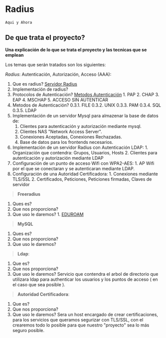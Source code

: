 # Radius
``Aqui y Ahora``
## De que trata el proyecto?
**Una explicación de lo que se trata el proyecto y las tecnicas que se emplean**


Los temas que serán tratados son los siguientes:

*Radius*: Autenticación, Autorización, Acceso (AAA):
1. Que es radius? [Servidor Radius](http://trabajotele08.blogspot.com.es/)
2. Implementación de radius?
  1. Protocolos de Autenticación? [Metodos Autenticación](http://karenmarce.blogspot.es/1307915040/) 
    1. PAP
    2. CHAP
    3. EAP
    4. MSCHAP
    5. ACCESO SIN AUTENTICAR
3. Metodos de Autenticación?
0.3.1. FILE
0.3.2. UNIX
0.3.3. PAM
0.3.4. SQL
0.3.5. LDAP
1. Implementación de un servidor Mysql para almazenar la base de datos de:
  	1. Clientes para autenticación y autorización mediante mysql.
	2. Clientes NAS "Network Access Server".
	3. Conexiones Aceptadas, Conexiones Rechazadas.
	3. Base de datos para los frontends necesarios.
  2. Implementación de un servidor Radius con Autenticación LDAP:
  	1. Organización que contendra: Grupos, Usuarios, Hosts
	2. Clientes para autenticación y autorización mediante LDAP
  3. Configuración de un punto de acceso Wifi con WPA2-AES:
  	1. AP Wifi por el que se conectaran y se autenticaran mediante LDAP.
  4. Configuración de una Autoridad Certificadora:
	1. Conexiones mediante TLS/SSL
	2. Certificados, Peticiones, Peticiones firmadas, Claves de servidor

>**Freeradius**
  1. Ques es?
  2. Que nos proporciona?
  3. Que uso le daremos?
  	1. [EDUROAM](http://www.grc.upv.es/docencia/tra/PDF/Radius.pdf)
>**MySQL**
  1. Ques es?
  2. Que nos proporciona?
  3. Que uso le daremos?

> **Ldap**: 
  1. Que es?
  2. Que nos proporciona?
  3. Que uso le daremos?
  Servicio que contendra el arbol de directorio que utilizara ldap para authenticar los usuarios y los puntos de acceso ( en el caso que sea posible ).
		
> **Autoridad Certificadora**: 
  1. Que es?
  2. Que nos proporciona?
  3. Que uso le daremos?
  Sera un host encargado de crear certificaciones, para los servicios que queramos segurizar con TLS/SSL, con el crearemos todo lo posible para que nuestro "proyecto" sea lo más seguro posible.
